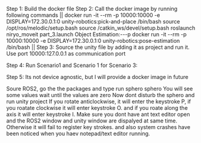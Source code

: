 Step 1: Build the docker file
Step 2: Call the docker image by running following commands
||
docker run -it --rm -p 10000:10000 -e DISPLAY=172.30.0.1:0 unity-robotics:pick-and-place /bin/bash
source /opt/ros/melodic/setup.bash
source /catkin_ws/devel/setup.bash
roslaunch niryo_moveit part_3.launch
Object Estimation:---p
docker run -it --rm -p 10000:10000 -e DISPLAY=172.30.0.1:0 unity-robotics:pose-estimation /bin/bash
||
Step 3: Source the unity file by adding it as project and run it. Use port 10000:127.0.0.1 as communication port

Step 4: Run Scenario1 and Scenario 1
for Scenario 3:

Step 5: Its not device agnostic, but I will provide a docker image in future

Soure ROS2, go the the packages and type run sphero sphero 
You will see some values wait until the values are zero
Now dont disturb the sphero and run unity project
If you rotate anticlockwise, it will enter the keystroke P, if you roatate clockwise it will enter keystroke O. and if you roate along the axis it will enter keystroke I. 
Make sure you dont have ant text editor open and the ROS2 window and unity window are dispalyed at same time. Otherwise it will fail to register key strokes. and also system crashes have been noticed when you haev notepad/text editor running.
